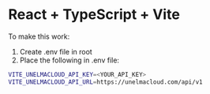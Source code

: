 # React + TypeScript + Vite

To make this work:

1. Create .env file in root
2. Place the following in .env file:

```zsh
VITE_UNELMACLOUD_API_KEY=<YOUR_API_KEY>
VITE_UNELMACLOUD_API_URL=https://unelmacloud.com/api/v1
```
